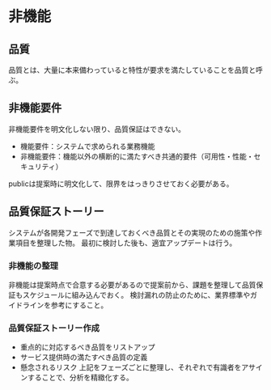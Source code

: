 # 非機能
## 品質
品質とは、大量に本来備わっていると特性が要求を満たしていることを品質と呼ぶ。

## 非機能要件
非機能要件を明文化しない限り、品質保証はできない。
- 機能要件：システムで求められる業務機能
- 非機能要件：機能以外の横断的に満たすべき共通的要件（可用性・性能・セキュリティ）

publicは提案時に明文化して、限界をはっきりさせておく必要がある。

## 品質保証ストーリー
システムが各開発フェーズで到達しておくべき品質とその実現のための施策や作業項目を整理した物。
最初に検討した後も、適宜アップデートは行う。

### 非機能の整理
非機能は提案時点で合意する必要があるので提案前から、課題を整理して品質保証もスケジュールに組み込んでおく。
検討漏れの防止のために、業界標準やガイドラインを参考にすること。

### 品質保証ストーリー作成
- 重点的に対応するべき品質をリストアップ
- サービス提供時の満たすべき品質の定義
- 懸念されるリスク
上記をフェーズごとに整理し、それぞれで有識者をアサインすることで、分析を精緻化する。